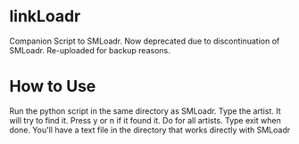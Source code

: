 # linkLoadr
Companion Script to SMLoadr. Now deprecated due to discontinuation of SMLoadr. Re-uploaded for backup reasons.

# How to Use
Run the python script in the same directory as SMLoadr. Type the artist. It will try to find it. Press y or n if it found it. Do for all artists. Type exit when done. You'll have a text file in the directory that works directly with SMLoadr
